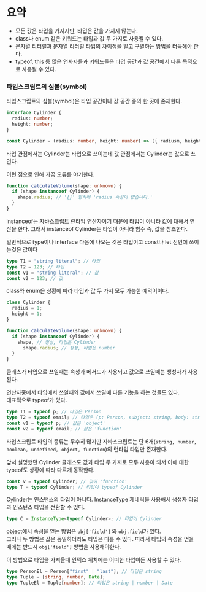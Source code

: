 # 요약

- 모든 값은 타입을 가지지만, 타입은 값을 가지지 않는다.
- class나 enum 같은 키워드는 타입과 값 두 가지로 사용될 수 있다.
- 문자열 리터럴과 문자열 리터럴 타입의 차이점을 알고 구별하는 방법을 터득해야 한다.
- typeof, this 등 많은 연사자들과 키워드들은 타입 공간과 값 공간에서 다른 목적으로 사용될 수 있다.

### 타입스크립트의 심볼(symbol)

타입스크립트의 심볼(symbol)은 타입 공간이나 값 공간 중의 한 곳에 존재한다.

```typescript
interface Cylinder {
  radius: number;
  height: number;
}

const Cylinder = (radius: number, height: number) => ({ radiusm, height });
```

타입 관점에서는 Cylinder는 타입으로 쓰이는데 값 관점에서는 Cylinder는 값으로 쓰인다.

이런 점으로 인해 가끔 오류를 야기한다.

```typescript
function calculateVolume(shape: unknown) {
  if (shape instanceof Cylinder) {
    shape.radius; // '{}' 형식에 'radius 속성이 없습니다.'
  }
}
```

instanceof는 자바스크립트 런타임 연산자이기 때문에 타입이 아니라 값에 대해서 연산을 한다.
그래서 instanceof Cylinder는 타입이 아니라 함수 즉, 값을 참조한다.

일반적으로 type이나 interface 다음에 나오는 것은 타입이고 const나 let 선언에 쓰이는것은 값이다

```typescript
type T1 = "string literal"; // 타입
type T2 = 123; // 타입
const v1 = "string literal"; // 값
const v2 = 123; // 값
```

class와 enum은 상황에 따라 타입과 값 두 가지 모두 가능한 예약어이다.

```typescript
class Cylinder {
  radius = 1;
  height = 1;
}

function calculateVolume(shape: unknown) {
  if (shape instanceof Cylinder) {
    shape, // 정상, 타입은 Cylinder
      shape.radius; // 정상, 타입은 number
  }
}
```

클래스가 타입으로 쓰일때는 속성과 메서드가 사용되고 값으로 쓰일때는 생성자가 사용된다.

연산자중에서 타입에서 쓰일때와 값에서 쓰일때 다른 기능을 하는 것들도 있다.<br>대표적으로 typeof가 있다.

```typescript
type T1 = typeof p; // 타입은 Person
type T2 = typeof email; // 타입은 (p: Person, subject: string, body: string) => Response
const v1 = typeof p; // 값은 'object'
const v2 = typeof email; // 값은 'function'
```

타입스크립트 타입의 종류는 무수히 많지만 자바스크립트는 단 6개(`string, number, boolean, undefined, object, function`)의 런타임 타입만 존재한다.

앞서 설명했던 Cylinder 클래스도 값과 타입 두 가지로 모두 사용이 되서 이에 대한 typeof도 상황에 따라 다르게 동작한다.

```typescript
const v = typeof Cylinder; // 값이 'function'
type T = typeof Cylinder; // 타입이 typeof Cylinder
```

Cylinder는 인스턴스의 타입이 아니다.
InstanceType 제네릭을 사용해서 생성자 타입과 인스턴스 타입을 전환할 수 있다.

```typescript
type C = InstanceType<typeof Cylinder>; // 타입이 Cylinder
```

object에서 속성을 얻는 방법은 `obj['field']` 와 `obj.field`가 있다.<br>
그러나 두 방법은 값은 동일하더라도 타입은 다를 수 있다. 따라서 타입의 속성을 얻을 때에는 반드시 `obj['field']` 방법을 사용해야한다.

이 방법으로 타입을 가져올때 인덱스 위치에는 어떠한 타입이든 사용할 수 있다.

```typescript
type PersonEl = Person["first" | "last"]; // 타입은 string
type Tuple = [string, number, Date];
type TupleEl = Tuple[number]; // 타입은 string | number | Date
```
